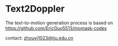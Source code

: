 # Text2Doppler
The text-to-motion generation process is based on https://github.com/EricGuo5513/momask-codes

contact: zhouyi1023@tju.edu.cn